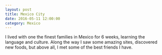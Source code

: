 ```yaml
---
layout: post
title: Mexico City
date: 2016-05-11 12:00:00
category: Mexico
---
```


I lived with one the finest families in Mexico for 6 weeks, learning the language and culture. Along the way I saw some amazing sites, discovered new foods, but above all, I met some of the best friends I have.